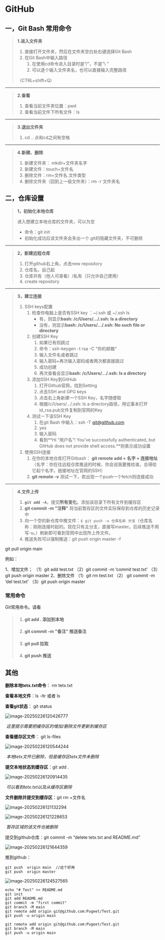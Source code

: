 # GitHub

## 一，Git Bash 常用命令

> **1.进入文件夹**
>
> 1. 直接打开文件夹，然后在文件夹空白处右键选择Git Bash
> 2. 在Git Bash中输入路径
>    1. 在使用cd命令进入目录时是“/”，不是"\ "
>    2. 可以逐个输入文件夹名，也可以直接输入完整路径
>
> （CTRL+shift+Q）

****

> **2.查看**
>
> 1. 查看当前文件夹位置：pwd
> 2. 查看当前文件下所有文件：ls

****

> **3.退出文件夹**
>
> 1. cd ..   点和cd之间有空格

****

> **4.新建、删除**
>
> 1. 新建文件夹： mkdir+文件夹名字
> 2. 新建文件：touch+文件名
> 3. 删除文件：rm+文件名.文件类型
> 4. 删除文件夹（回到上一级文件夹）：rm -r 文件夹名

## 二，仓库设置

> **1，初始化本地仓库**
>
> 进入想建立本地仓库的文件夹，可以为空
>
> - 命令：git init
> - 初始化成功后该文件夹会多出一个.git的隐藏文件夹，不可删除

****

> **2，新建远程仓库**
>
> 1. 打开github右上角，点击new repository
> 2. 仓库名，自己起
> 3. 仓库共有（他人可查看）/私有（只允许自己使用）
> 4. create repository

****

> **3，建立连接**
>
> 1. SSH keys配置
>    1. 检查你电脑上是否有SSH key ：~/.ssh   或   ~/.ssh ls
>       - 有，则显示**bash: /c/Users/…/.ssh: Is a directory**
>       - 没有，则显示**bash: /c/Users/…/.ssh: No such file or directory**
>    2. 创建SSH Key
>       1. 如果已有则跳过
>       2. 命令：ssh-keygen -t rsa -C "你的邮箱"
>       3. 输入文件名或者跳过
>       4. 输入密码+再次输入密码或者两次都直接跳过
>       5. 成功创建
>       6. 再次查看会显示**bash: /c/Users/…/.ssh: Is a directory**
>    3. 添加SSH Key到GitHub
>       1. 打开Github官网，找到Setting
>       2. 点击SSH  and  GPG  keys
>       3. 点击右上角新建一个SSH Key，名字随便取
>       4. 根据/c/Users/…/.ssh: Is a directory路径，用记事本打开id_rsa.pub文件复制到官网的Key
>    4. 测试一下该SSH Key
>       1. 在git Bash 中输入：ssh -T git@github.com
>       2. yes
>       3. 输入密码
>       4. 看到**Hi “用户名”! You’ve successfully authenticated, but GitHub does not provide shell access.**则表示成功设置
> 2. 使用SSH连接
>    1. 在你的本地仓库打开Gitbash： **git remote add + 名字 + 连接地址**  （名字：你在往远程仓库推送的时候，你会说我要推给谁，总得给它起个名字。链接地址在官网的SSH）
>    2. **git remote -v**   测试一下，若出现一个push一个fetch则连接成功

****

> **4.文件上传**
>
> 1. **`git add -A`**，提交**所有变化**。添加该目录下所有文件到缓存区
> 2. **git commit -m "注释"**  将当前暂存区的文件实际保存到仓库的历史记录中
> 3. 向一个空的新仓库中推文件：`$ git push -u 仓库名称 分支`（仓库名称：刚刚连接时起的。现在只有主分支，直接写master。后续推送不用写-u。）刷新即可看到官网中出现所上传文件。
> 4. 推送失败可以强制推送：git push origin master -f

git pull origin main

例如：

1、增加文件；
（1）git add test.txt 
（2）git commit -m ‘commit test.txt’
（3）git push origin master
2、删除文件
（1）git rm test.txt
（2） git commit -m ‘del test.txt’
（3）git push origin master



### **常用命令**

Git常用命令。请看

> 1. #### **git add .    添加到本地**
>
> 2. #### **git commit -m "备注"    推送备注**
>
> 3. #### **git pull    拉取**
>
> 4. #### **git push    推送**



## 其他

**删除本地tetx.txt命令**： rm tetx.txt

**查看本地文件**：ls -ltr 	或者 	 ls

**查看git状态**： git status

![image-20250226120426777](https://cdn.jsdelivr.net/gh/Pugeet/Picture/image/202502261204845.png)

​			*这里提示需要把缓存区的增加/删除文件更新到缓存区*

**查看缓存区文件**： git ls-files

![image-20250226120544244](https://cdn.jsdelivr.net/gh/Pugeet/Picture/image/202502261205292.png)

​		*本地tetx文件已删除，但是缓存区tetx文件未删除*

**提交本地状态到缓存区**：git add . 

![image-20250226120914435](https://cdn.jsdelivr.net/gh/Pugeet/Picture/image/202502261209480.png)

​		*可以看到tetx.txt以及从缓存区删除*



**文件删除并提交到缓存区**：git rm +文件名

![image-20250226121132294](https://cdn.jsdelivr.net/gh/Pugeet/Picture/image/202502261211340.png)

![image-20250226121228653](https://cdn.jsdelivr.net/gh/Pugeet/Picture/image/202502261212697.png)

​		*暂存区域的该文件也被删除*

提交到github仓库：git commit -m “delete tetx.txt and README.md”

![image-20250226121644359](https://cdn.jsdelivr.net/gh/Pugeet/Picture/image/202502261216402.png)

推到github：

```
git push  origin main  //这个好用
git push  origin master 
```



![image-20250226124527565](https://cdn.jsdelivr.net/gh/Pugeet/Picture/image/202502261245634.png)

```
echo "# Test" >> README.md
git init
git add README.md
git commit -m "first commit"
git branch -M main
git remote add origin git@github.com:Pugeet/Test.git
git push -u origin main
```

```
git remote add origin git@github.com:Pugeet/Test.git
git branch -M main
git push -u origin main
```



